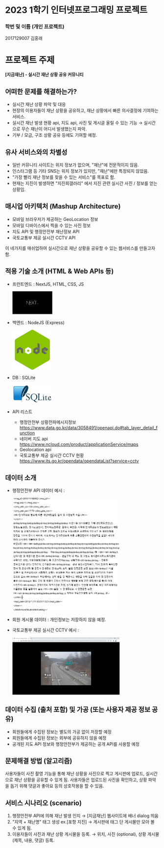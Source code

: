 # 2023 1학기 인터넷프로그래밍 프로젝트

### 학번 및 이름 (개인 프로젝트)

2017129007 김홍래

# 프로젝트 주제

**[지금재난] - 실시간 재난 상황 공유 커뮤니티**

## 어떠한 문제를 해결하는가?

- 실시간 재난 상황 파악 및 대응
- 현장의 이용자들이 재난 상황을 공유하고, 재난 상황에서 빠른 의사결정에 기여하는 서비스.
- 실시간 재난 발생 현황 api, 지도 api, 사진 및 게시글 올릴 수 있는 기능
  &rarr; 실시간으로 무슨 재난이 어디서 발생했는지 파악.
- 기부 / 모금, 구조 상황 공유 등에도 기여할 예정.

## 유사 서비스와의 차별성

- 일반 커뮤니티 사이트는 위치 정보가 없으며, "재난"에 전문적이지 않음.
- 인스타그램 등 기타 SNS는 위치 정보가 있지만, "재난"에만 특정되지 않았음.
- "가장 빨리 재난 정보를 찾을 수 있는 서비스"를 목표로 함.
- 현재는 지진이 발생하면 "지진희갤러리" 에서 지진 관련 실시간 사진 / 정보를 얻는 상황임.

## 매시업 아키텍처 (Mashup Architecture)

- 모바일 브라우저가 제공하는 GeoLocation 정보
- 모바일 디바이스에서 찍을 수 있는 사진 정보
- 지도 API 및 행정안전부 재난정보 API
- 국토교통부 제공 실시간 CCTV API

이 네가지를 매쉬업하여 실시간으로 재난 상황을 공유할 수 있는 웹서비스를 만들고자 함.

## 적용 기술 소개 (HTML & Web APIs 등)

- 프런트엔드 : NextJS, HTML, CSS, JS

  <img src="./static/nextjs.png" width="130px">

- 백엔드 : NodeJS (Express)

  <img src="./static/nodejs.png" width="130px">

- DB : SQLite

  <img src="./static/SQLite.jpg" width="130px">

- API 리스트
  - 행정안전부 상황전파메시지정보 https://www.data.go.kr/data/3058491/openapi.do#tab_layer_detail_function
  - 네이버 지도 api https://www.ncloud.com/product/applicationService/maps
  - Geolocation api
  - 국토교통부 제공 실시간 CCTV 현황 https://www.its.go.kr/opendata/opendataList?service=cctv

## 데이터 소개

- 행정안전부 API 데이터 예시 :

  <img src="./static/데이터캡처.png" width="350px">

- 회원 게시물 데이터 : 개인정보는 저장하지 않을 예정.
- 국토교통부 제공 실시간 CCTV 예시 :

  <img src="./static/cctv.jpg" width="350px">

## 데이터 수집 (출처 포함) 및 가공 (또는 사용자 제공 정보 공유)

- 회원들에게 수집된 정보는 별도의 가공 없이 저장할 예정
- 회원들에게 수집된 정보는 외부에 공유하지 않을 예정
- 공개된 지도 API 정보와 행정안전부가 제공하는 공개 API를 사용할 예정

## 문제해결 방법 (알고리즘)

사용자들이 사진 촬영 기능을 통해 재난 상황을 사진으로 찍고 게시판에 업로드, 실시간으로 재난 상황을 공유할 수 있게 됨.
사용자들은 업로드된 사진을 확인하고, 상황 파악을 돕기 위해 댓글과 좋아요 등의 상호작용을 할 수 있음.

## 서비스 시나리오 (scenario)

1. 행정안전부 API에 의해 재난 발생 인지 &rarr; [지금재난] 웹사이트에 배너 dialog 띄움
2. "지역 + 재난명" 태그 생성 ex.[포항 지진]
   &rarr; 게시판에 태그 단 게시물만 모아 볼 수 있게 됨.
3. 이용자들이 사진과 재난 상황 게시물을 등록.
   &rarr; 위치, 사진 (optional), 상황 게시물 (제목, 내용, 댓글) 등록.
